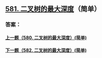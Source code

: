 ## [581. 二叉树的最大深度](https://leetcode-cn.com/problems/merge-two-sorted-lists/)（简单）





### 答案：



#### [上一题（580. 二叉树的最大深度）(简单)](https://github.com/sdwwld/leetCode/blob/master/src/main/java/com/wld/java/leetcode/leetCode0580.md)

#### [下一题（582. 二叉树的最大深度）(简单)](https://github.com/sdwwld/leetCode/blob/master/src/main/java/com/wld/java/leetcode/leetCode0582.md)